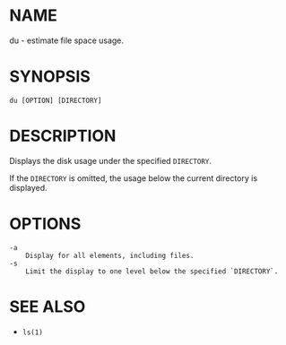 # NAME
du - estimate file space usage.

# SYNOPSIS

    du [OPTION] [DIRECTORY]

# DESCRIPTION
Displays the disk usage under the specified `DIRECTORY`.

If the `DIRECTORY` is omitted, the usage below the current directory is displayed.

# OPTIONS

    -a
        Display for all elements, including files.
    -s
        Limit the display to one level below the specified `DIRECTORY`.

# SEE ALSO
- `ls(1)`
